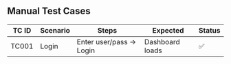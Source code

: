 ## Manual Test Cases

| TC ID | Scenario | Steps | Expected | Status |
|-------|----------|-------|----------|--------|
| TC001 | Login | Enter user/pass → Login | Dashboard loads | ✅ |
